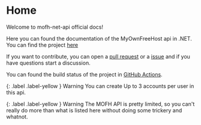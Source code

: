 # Home
Welcome to mofh-net-api official docs!

Here you can found the documentation of the MyOwnFreeHost api in .NET. You can find the project [here](https://github.com/ptobuon/mofh-net-api)

If you want to contribute, you can open a [pull request](https://github.com/ptobuon/mofh-net-api/pulls) or a [issue](https://github.com/ptobuon/mofh-net-api/issues) and if you have questions start a discussion.

You can found the build status of the project in [GitHub Actions](https://github.com/ptobuon/mofh-net-api/actions).

{: .label .label-yellow } Warning 
You can create Up to 3 accounts per user in this api.

{: .label .label-yellow } Warning
The MOFH API is pretty limited, so you can't really do more than what is listed here without doing some trickery and whatnot.
